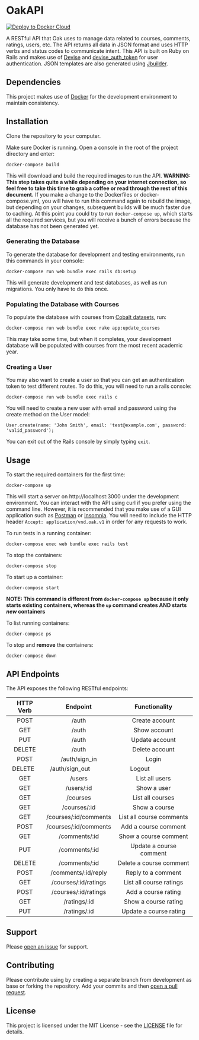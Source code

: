 # OakAPI

[![Deploy to Docker Cloud](https://files.cloud.docker.com/images/deploy-to-dockercloud.svg)](https://cloud.docker.com/stack/deploy/?repo=https://github.com/uoftweb/OakAPI)

A RESTful API that Oak uses to manage data related to courses, comments, ratings, users, etc. The API returns all data in JSON format and uses HTTP verbs and status codes to communicate intent. This API is built on Ruby on Rails and makes use of [Devise](https://github.com/plataformatec/devise) and [devise_auth_token](https://github.com/lynndylanhurley/devise_token_auth) for user authentication. JSON templates are also generated using [Jbuilder](https://github.com/rails/jbuilder).

## Dependencies

This project makes use of [Docker](https://www.docker.com/community-edition) for the development environment to maintain consistency. 

## Installation

Clone the repository to your computer.

Make sure Docker is running. Open a console in the root of the project directory and enter:

```
docker-compose build
```

This will download and build the required images to run the API. **WARNING: This step takes quite a while depending on your internet connection, so feel free to take this time to grab a coffee or read through the rest of this document.** If you make a change to the Dockerfiles or docker-compose.yml, you will have to run this command again to rebuild the image, but depending on your changes, subsequent builds will be much faster due to caching. At this point you could try to run `docker-compose up`, which starts all the required services, but you will receive a bunch of errors because the database has not been generated yet.

### Generating the Database

To generate the database for development and testing environments, run this commands in your console:

```
docker-compose run web bundle exec rails db:setup
```

This will generate development and test databases, as well as run migrations. You only have to do this once.

### Populating the Database with Courses

To populate the database with courses from [Cobalt datasets](https://github.com/cobalt-uoft/datasets), run:

```
docker-compose run web bundle exec rake app:update_courses
```

This may take some time, but when it completes, your development database will be populated with courses from the most recent academic year.

### Creating a User

You may also want to create a user so that you can get an authentication token to test different routes. To do this, you will need to run a rails console:

```
docker-compose run web bundle exec rails c
```

You will need to create a new user with email and password using the create method on the User model:

```
User.create(name: 'John Smith', email: 'test@example.com', password: 'valid_password');
```

You can exit out of the Rails console by simply typing `exit`.

## Usage

To start the required containers for the first time:

```
docker-compose up
```

This will start a server on http://localhost:3000 under the development environment. You can interact with the API using curl if you prefer using the command line. However, it is recommended that you make use of a GUI application such as [Postman](https://www.getpostman.com/) or [Insomnia](https://insomnia.rest/). You will need to include the HTTP header `Accept: application/vnd.oak.v1` in order for any requests to work.

To run tests in a running container:

```
docker-compose exec web bundle exec rails test
```

To stop the containers:

```
docker-compose stop
```

To start up a container:

```
docker-compose start
```

**NOTE: This command is different from `docker-compose up` because it only starts existing containers, whereas the `up` command creates AND starts _new_ containers**

To list running containers:

```
docker-compose ps
```

To stop and **remove** the containers:

```
docker-compose down
```

## API Endpoints

The API exposes the following RESTful endpoints:

| HTTP Verb | Endpoint                  | Functionality            |
|:---------:|:-------------------------:|:------------------------:|
| POST      | /auth                     | Create account           |
| GET       | /auth                     | Show account             |
| PUT       | /auth                     | Update account           |
| DELETE    | /auth                     | Delete account           |
| POST      | /auth/sign_in             | Login                    |
| DELETE    | /auth/sign_out            | Logout                   |
| GET       | /users                    | List all users           |
| GET       | /users/:id                | Show a user              |
| GET       | /courses                  | List all courses         |
| GET       | /courses/:id              | Show a course            |
| GET       | /courses/:id/comments     | List all course comments |
| POST      | /courses/:id/comments     | Add a course comment     |
| GET       | /comments/:id             | Show a course comment    |
| PUT       | /comments/:id             | Update a course comment  |
| DELETE    | /comments/:id             | Delete a course comment  |
| POST      | /comments/:id/reply       | Reply to a comment       |
| GET       | /courses/:id/ratings      | List all course ratings  |
| POST      | /courses/:id/ratings      | Add a course rating      |
| GET       | /ratings/:id              | Show a course rating     |
| PUT       | /ratings/:id              | Update a course rating   |

## Support

Please [open an issue](https://github.com/uoftweb/OakAPI/issues) for support.

## Contributing

Please contribute using by creating a separate branch from development as base or forking the repository. Add your commits and then [open a pull request](https://github.com/uoftweb/OakAPI/pulls).

## License

This project is licensed under the MIT License - see the [LICENSE](https://github.com/uoftweb/OakAPI/blob/master/LICENSE) file for details.
